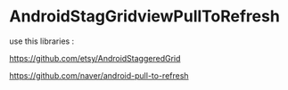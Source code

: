 AndroidStagGridviewPullToRefresh
================================
use this libraries :

https://github.com/etsy/AndroidStaggeredGrid

https://github.com/naver/android-pull-to-refresh

